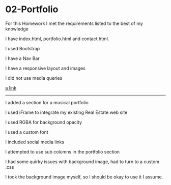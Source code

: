 # 02-Portfolio

For this Homework I met the requirements listed to the best of my knowledge

I have index.html, portfolio.html and contact.html.

I used Bootstrap

I have a Nav Bar

I have a responsive layout and images

I did not use media queries

[a link](https://jsmithonline82.github.io/02-Portfolio/)

--------------------------------

I added a section for a musical portfolio

I used iFrame to integrate my existing Real Estate web site

I used RGBA for background opacity

I used a custom font

I included social media links

I attempted to use sub columns in the portfolio section

I had some quirky issues with background image, had to turn to a custom .css

I took the background image myself, so I should be okay to use it I assume. 




